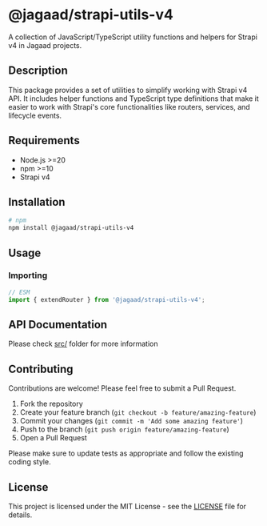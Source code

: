 # @jagaad/strapi-utils-v4

A collection of JavaScript/TypeScript utility functions and helpers for Strapi v4 in Jagaad projects.

## Description

This package provides a set of utilities to simplify working with Strapi v4 API. It includes helper functions and TypeScript type definitions that make it easier to work with Strapi's core functionalities like routers, services, and lifecycle events.

## Requirements

- Node.js >=20
- npm >=10
- Strapi v4

## Installation

```bash
# npm
npm install @jagaad/strapi-utils-v4
```

## Usage

### Importing

```typescript
// ESM
import { extendRouter } from '@jagaad/strapi-utils-v4';
```

## API Documentation

Please check [src/](./src/) folder for more information

## Contributing

Contributions are welcome! Please feel free to submit a Pull Request.

1. Fork the repository
2. Create your feature branch (`git checkout -b feature/amazing-feature`)
3. Commit your changes (`git commit -m 'Add some amazing feature'`)
4. Push to the branch (`git push origin feature/amazing-feature`)
5. Open a Pull Request

Please make sure to update tests as appropriate and follow the existing coding style.

## License

This project is licensed under the MIT License - see the [LICENSE](./LICENSE) file for details.

